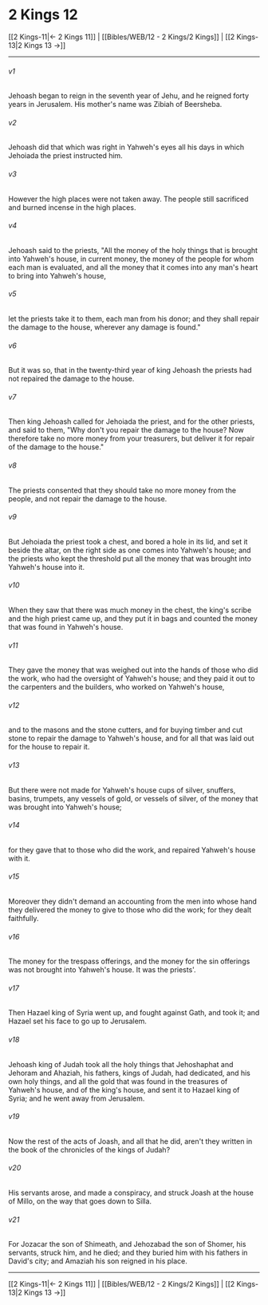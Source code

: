 # 2 Kings 12

[[2 Kings-11|← 2 Kings 11]] | [[Bibles/WEB/12 - 2 Kings/2 Kings]] | [[2 Kings-13|2 Kings 13 →]]
***



###### v1 
Jehoash began to reign in the seventh year of Jehu, and he reigned forty years in Jerusalem. His mother's name was Zibiah of Beersheba. 

###### v2 
Jehoash did that which was right in Yahweh's eyes all his days in which Jehoiada the priest instructed him. 

###### v3 
However the high places were not taken away. The people still sacrificed and burned incense in the high places. 

###### v4 
Jehoash said to the priests, "All the money of the holy things that is brought into Yahweh's house, in current money, the money of the people for whom each man is evaluated, and all the money that it comes into any man's heart to bring into Yahweh's house, 

###### v5 
let the priests take it to them, each man from his donor; and they shall repair the damage to the house, wherever any damage is found." 

###### v6 
But it was so, that in the twenty-third year of king Jehoash the priests had not repaired the damage to the house. 

###### v7 
Then king Jehoash called for Jehoiada the priest, and for the other priests, and said to them, "Why don't you repair the damage to the house? Now therefore take no more money from your treasurers, but deliver it for repair of the damage to the house." 

###### v8 
The priests consented that they should take no more money from the people, and not repair the damage to the house. 

###### v9 
But Jehoiada the priest took a chest, and bored a hole in its lid, and set it beside the altar, on the right side as one comes into Yahweh's house; and the priests who kept the threshold put all the money that was brought into Yahweh's house into it. 

###### v10 
When they saw that there was much money in the chest, the king's scribe and the high priest came up, and they put it in bags and counted the money that was found in Yahweh's house. 

###### v11 
They gave the money that was weighed out into the hands of those who did the work, who had the oversight of Yahweh's house; and they paid it out to the carpenters and the builders, who worked on Yahweh's house, 

###### v12 
and to the masons and the stone cutters, and for buying timber and cut stone to repair the damage to Yahweh's house, and for all that was laid out for the house to repair it. 

###### v13 
But there were not made for Yahweh's house cups of silver, snuffers, basins, trumpets, any vessels of gold, or vessels of silver, of the money that was brought into Yahweh's house; 

###### v14 
for they gave that to those who did the work, and repaired Yahweh's house with it. 

###### v15 
Moreover they didn't demand an accounting from the men into whose hand they delivered the money to give to those who did the work; for they dealt faithfully. 

###### v16 
The money for the trespass offerings, and the money for the sin offerings was not brought into Yahweh's house. It was the priests'. 

###### v17 
Then Hazael king of Syria went up, and fought against Gath, and took it; and Hazael set his face to go up to Jerusalem. 

###### v18 
Jehoash king of Judah took all the holy things that Jehoshaphat and Jehoram and Ahaziah, his fathers, kings of Judah, had dedicated, and his own holy things, and all the gold that was found in the treasures of Yahweh's house, and of the king's house, and sent it to Hazael king of Syria; and he went away from Jerusalem. 

###### v19 
Now the rest of the acts of Joash, and all that he did, aren't they written in the book of the chronicles of the kings of Judah? 

###### v20 
His servants arose, and made a conspiracy, and struck Joash at the house of Millo, on the way that goes down to Silla. 

###### v21 
For Jozacar the son of Shimeath, and Jehozabad the son of Shomer, his servants, struck him, and he died; and they buried him with his fathers in David's city; and Amaziah his son reigned in his place.

***
[[2 Kings-11|← 2 Kings 11]] | [[Bibles/WEB/12 - 2 Kings/2 Kings]] | [[2 Kings-13|2 Kings 13 →]]

